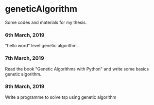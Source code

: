 # geneticAlgorithm
Some codes and materials for my thesis.
### 6th March, 2019

"hello word" level genetic algorithm.

### 7th March, 2019

Read the book "Genetic Algorithms with Python" and write some basics genetic algorithm.

### 8th March, 2019

Write a programme to solve tsp using genetic algorithm
